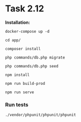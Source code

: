 # Task 2.12

**Installation:**


```shell
docker-compose up -d
```
```shell
cd app/
```
```shell
composer install
```

```shell
php commands/db.php migrate
```

```shell
php commands/db.php seed
```
```shell
npm install
```
```shell
npm run build-prod
```
```shell
npm run serve
```
### Run tests
```
./vendor/phpunit/phpunit/phpunit 
```